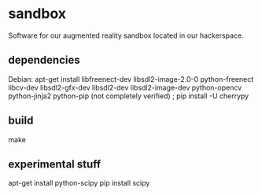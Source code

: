 # sandbox

Software for our augmented reality sandbox located in our hackerspace.

## dependencies

Debian:
apt-get install libfreenect-dev libsdl2-image-2.0-0 python-freenect libcv-dev libsdl2-gfx-dev libsdl2-dev libsdl2-image-dev python-opencv python-jinja2 python-pip
(not completely verified) ; pip install -U cherrypy

## build

make


## experimental stuff
apt-get install python-scipy
pip install scipy
